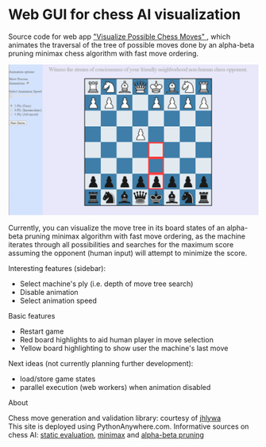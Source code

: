 # Web GUI for chess AI visualization

Source code for web app <a href="http://visualchess.pythonanywhere.com/"> "Visualize Possible Chess Moves" </a>, which animates the traversal of the tree of possible moves done by an alpha-beta pruning minimax chess algorithm with fast move ordering.


![demo](static/demo.png)


Currently, you can visualize the move tree in its board states of an alpha-beta pruning minimax algorithm with fast move ordering, as the machine iterates through all possibilities and searches for the maximum score assuming the opponent (human input) will attempt to minimize the score. 

Interesting features (sidebar):
- Select machine's ply (i.e. depth of move tree search)
- Disable animation
- Select animation speed

Basic features
- Restart game
- Red board highlights to aid human player in move selection
- Yellow board highlighting to show user the machine's last move




Next ideas (not currently planning further development):
- load/store game states
- parallel execution (web workers) when animation disabled
              

About
  <p>
                Chess move generation and validation library: courtesy of
                <a href="https://github.com/jhlywa/chess.js/"> jhlywa </a>
                <br> 
                This site is deployed using PythonAnywhere.com.
                Informative sources on chess AI:
                <a href="https://en.wikipedia.org/wiki/Evaluation_function#In_chess">
                static evaluation</a>,
                <a href="https://en.wikipedia.org/wiki/Minimax">minimax</a> and
                <a href="https://en.wikipedia.org/wiki/Alpha%E2%80%93beta_pruning">
                     alpha-beta pruning
                </a>

